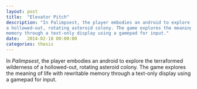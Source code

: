 ```yaml
---
layout: post
title:  "Elevator Pitch"
description: "In Palimpsest, the player embodies an android to explore the terraformed wilderness of
a hollowed-out, rotating asteroid colony. The game explores the meaning of life with rewritable
memory through a text-only display using a gamepad for input."
date:   2014-02-18 00:00:00
categories: thesis
---
```

In *Palimpsest*, the player embodies an android to explore the terraformed wilderness of a
hollowed-out, rotating asteroid colony. The game explores the meaning of life with rewritable memory
through a text-only display using a gamepad for input.

